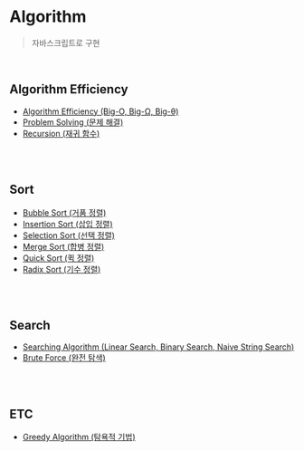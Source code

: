 # Algorithm
> 자바스크립트로 구현

<br>

## Algorithm Efficiency
- [Algorithm Efficiency (Big-O, Big-Ω, Big-θ)](https://github.com/swywssaid/TIL/blob/main/algorithm/algorithm-efficiency.md)
- [Problem Solving (문제 해결)](https://github.com/swywssaid/TIL/blob/main/algorithm/problem-solving.md)
- [Recursion (재귀 함수)](https://github.com/swywssaid/TIL/blob/main/algorithm/recursion.md)

<br><br>

## Sort
- [Bubble Sort (거품 정렬)](https://github.com/swywssaid/TIL/blob/main/algorithm/bubble-sort.md)
- [Insertion Sort (삽입 정렬)](https://github.com/swywssaid/TIL/blob/main/algorithm/insertion-sort.md)
- [Selection Sort (선택 정렬)](https://github.com/swywssaid/TIL/blob/main/algorithm/selection-sort.md)
- [Merge Sort (합병 정렬)](https://github.com/swywssaid/TIL/blob/main/algorithm/merge-sort.md)
- [Quick Sort (퀵 정렬)](https://github.com/swywssaid/TIL/blob/main/algorithm/quick-sort.md)
- [Radix Sort (기수 정렬)](https://github.com/swywssaid/TIL/blob/main/algorithm/radix-sort.md)

<br><br>

## Search
- [Searching Algorithm (Linear Search, Binary Search, Naive String Search)](https://github.com/swywssaid/TIL/blob/main/algorithm/searching-algorithm.md)
- [Brute Force (완전 탐색)](https://github.com/swywssaid/TIL/blob/main/algorithm/brute-force.md)

<br><br>

## ETC
- [Greedy Algorithm (탐욕적 기법)](https://github.com/swywssaid/TIL/blob/main/algorithm/greedy.md)